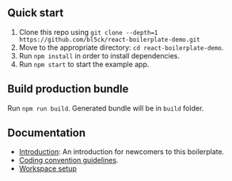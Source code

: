 ## Quick start

1.  Clone this repo using `git clone --depth=1 https://github.com/bl5ck/react-boilerplate-demo.git`
2.  Move to the appropriate directory: `cd react-boilerplate-demo`.<br />
3.  Run `npm install` in order to install dependencies.
4.  Run `npm start` to start the example app.

## Build production bundle

Run `npm run build`.
Generated bundle will be in `build` folder.

## Documentation

- [Introduction](https://github.com/bl5ck/react-boilerplate-demo/blob/master/docs/general/introduction.md): An introduction for newcomers to this boilerplate.
- [Coding convention guidelines](https://github.com/airbnb/javascript).
- [Workspace setup](https://github.com/bl5ck/react-boilerplate-demo/blob/master/docs/general/workspace-setup.md)
